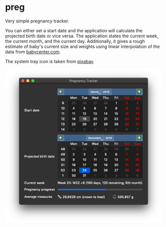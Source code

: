 # preg
Very simple pregnancy tracker.

You can either set a start date and the application will calculate the projected
birth date or vice versa.
The application states the current week, the current month, and the current day.
Additionally, it gives a rough estimate of baby's current size and weights using
linear interpolation of the data from [babycenter.com](https://www.babycenter.com/average-fetal-length-weight-chart).

The system tray icon is taken from [pixabay](https://pixabay.com/vectors/baby-dummy-pacifier-1293795/).

![screenshot](https://raw.githubusercontent.com/lahnerml/preg/master/screenshot.png)
